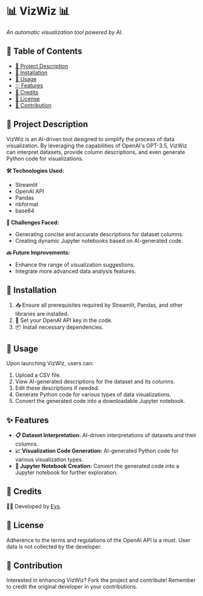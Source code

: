 # 📊 VizWiz 📊

_An automatic visualization tool powered by AI._

## 📌 Table of Contents
- [📖 Project Description](#-project-description)
- [🔧 Installation](#-installation)
- [🚀 Usage](#-usage)
- [✨ Features](#-features)
- [👥 Credits](#-credits)
- [📜 License](#-license)
- [🤝 Contribution](#-contribution)

## 📖 Project Description

VizWiz is an AI-driven tool designed to simplify the process of data visualization. By leveraging the capabilities of OpenAI's GPT-3.5, VizWiz can interpret datasets, provide column descriptions, and even generate Python code for visualizations.

**🛠 Technologies Used:**
- Streamlit
- OpenAI API
- Pandas
- nbformat
- base64

**🚧 Challenges Faced:**
- Generating concise and accurate descriptions for dataset columns.
- Creating dynamic Jupyter notebooks based on AI-generated code.

**🔜 Future Improvements:**
- Enhance the range of visualization suggestions.
- Integrate more advanced data analysis features.

## 🔧 Installation

1. 📥 Ensure all prerequisites required by Streamlit, Pandas, and other libraries are installed.
2. 🔑 Set your OpenAI API key in the code.
3. 📦 Install necessary dependencies.

## 🚀 Usage

Upon launching VizWiz, users can:
1. Upload a CSV file.
2. View AI-generated descriptions for the dataset and its columns.
3. Edit these descriptions if needed.
4. Generate Python code for various types of data visualizations.
5. Convert the generated code into a downloadable Jupyter notebook.

## ✨ Features

- **📋 Dataset Interpretation:** AI-driven interpretations of datasets and their columns.
- **📈 Visualization Code Generation:** AI-generated Python code for various visualization types.
- **📓 Jupyter Notebook Creation:** Convert the generated code into a Jupyter notebook for further exploration.

## 👥 Credits

🙋‍♂️ Developed by [Eys](https://www.linkedin.com/in/acecanacan/).

## 📜 License

Adherence to the terms and regulations of the OpenAI API is a must. User data is not collected by the developer.

## 🤝 Contribution

Interested in enhancing VizWiz? Fork the project and contribute! Remember to credit the original developer in your contributions.

